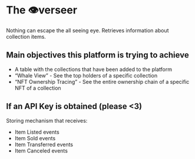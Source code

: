 # The 👁️verseer
Nothing can escape the all seeing eye. Retrieves information about collection items.

<div>
  <h2>Main objectives this platform is trying to achieve</h2>
  <ul>
    <li>A table with the collections that have been added to the platform</li>
    <li>“Whale View” - See the top holders of a specific collection</li>
    <li>“NFT Ownership Tracing” - See the entire ownership chain of a specific NFT of a collection</li>
  </ul>
  <h2>If an API Key is obtained (please <3)</h2>
    <p>Storing mechanism that receives: </p>
    <ul>
      <li>Item Listed events</li>
      <li>Item Sold events</li>
      <li>Item Transferred events</li>
      <li>Item Canceled events</li>
    </ul>
  
</div>
